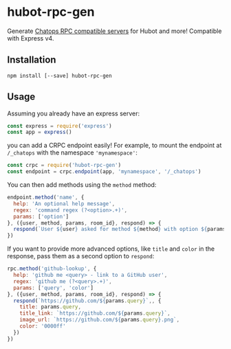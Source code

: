 # hubot-rpc-gen

Generate [Chatops RPC compatible servers](https://github.com/bhuga/hubot-chatops-rpc) for Hubot and more! Compatible with Express v4.

## Installation

```
npm install [--save] hubot-rpc-gen
```

## Usage

Assuming you already have an express server:

```javascript
const express = require('express')
const app = express()
```

you can add a CRPC endpoint easily! For example, to mount the endpoint at `/_chatops` with the namespace `'mynamespace'`:

```javascript
const crpc = require('hubot-rpc-gen')
const endpoint = crpc.endpoint(app, 'mynamespace', '/_chatops')
```

You can then add methods using the `method` method:

```javascript
endpoint.method('name', {
  help: 'An optional help message',
  regex: 'command regex (?<option>.+)',
  params: ['option']
}, ({user, method, params, room_id}, respond) => {
  respond(`User ${user} asked for method ${method} with option ${params.option} in ${room_id}`)
})
```

If you want to provide more advanced options, like `title` and `color` in the response, pass them as a second option to `respond`:

```javascript
rpc.method('github-lookup', {
  help: 'github me <query> - link to a GitHub user',
  regex: 'github me (?<query>.+)',
  params: ['query', 'color']
}, ({user, method, params, room_id}, respond) => {
  respond(`https://github.com/${params.query}`,, {
    title: params.query,
    title_link: `https://github.com/${params.query}`,
    image_url: `https://github.com/${params.query}.png`,
    color: '0000ff'
  })
})
```
